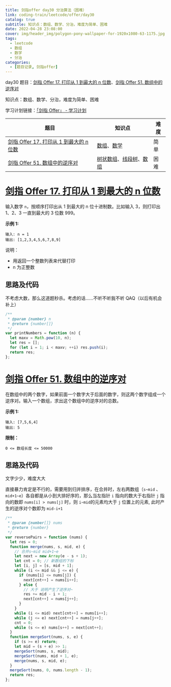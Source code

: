 ```yaml
---
title: 剑指offer day30 分治算法（困难）
link: coding-train/leetcode/offer/day30
catalog: true
subtitle: 知识点：数组、数学、分治，难度为简单、困难
date: 2022-04-28 23:08:00
cover: img/header_img/polygon-pony-wallpaper-for-1920x1080-63-1175.jpg
tags:
  - leetcode
  - 数组
  - 数学
  - 分治
categories:
  - [题目记录, 剑指offer]
---
```


day30 题目：[剑指 Offer 17. 打印从 1 到最大的 n 位数](https://leetcode-cn.com/problems/da-yin-cong-1dao-zui-da-de-nwei-shu-lcof/)、[剑指 Offer 51. 数组中的逆序对](https://leetcode-cn.com/problems/shu-zu-zhong-de-ni-xu-dui-lcof/)

知识点：数组、数学、分治，难度为简单、困难

学习计划链接：[「剑指 Offer」 - 学习计划](https://leetcode-cn.com/study-plan/lcof/?progress=7jn70jr)

| 题目                                                                                                                  | 知识点                                                                                                                                                     | 难度 |
| --------------------------------------------------------------------------------------------------------------------- | ---------------------------------------------------------------------------------------------------------------------------------------------------------- | ---- |
| [剑指 Offer 17. 打印从 1 到最大的 n 位数](https://leetcode-cn.com/problems/da-yin-cong-1dao-zui-da-de-nwei-shu-lcof/) | [数组](https://leetcode-cn.com/tag/array)、[数学](https://leetcode-cn.com/tag/math)                                                                        | 简单 |
| [剑指 Offer 51. 数组中的逆序对](https://leetcode-cn.com/problems/shu-zu-zhong-de-ni-xu-dui-lcof/)                     | [树状数组](https://leetcode-cn.com/tag/binary-indexed-tree)、[线段树](https://leetcode-cn.com/tag/segment-tree)、[数组](https://leetcode-cn.com/tag/array) | 困难 |

# [剑指 Offer 17. 打印从 1 到最大的 n 位数](https://leetcode-cn.com/problems/da-yin-cong-1dao-zui-da-de-nwei-shu-lcof/)

输入数字 `n`，按顺序打印出从 1 到最大的 n 位十进制数。比如输入 3，则打印出 1、2、3 一直到最大的 3 位数 999。

**示例 1:**

```plain
输入: n = 1
输出: [1,2,3,4,5,6,7,8,9]
```

说明：

- 用返回一个整数列表来代替打印
- n 为正整数

## 思路及代码

不考虑大数，那么这道题秒杀。考虑的话……不听不听我不听 QAQ（以后有机会补上）

```javascript
/**
 * @param {number} n
 * @return {number[]}
 */
var printNumbers = function (n) {
  let maxv = Math.pow(10, n);
  let res = [];
  for (let i = 1; i < maxv; ++i) res.push(i);
  return res;
};
```

# [剑指 Offer 51. 数组中的逆序对](https://leetcode-cn.com/problems/shu-zu-zhong-de-ni-xu-dui-lcof/)

在数组中的两个数字，如果前面一个数字大于后面的数字，则这两个数字组成一个逆序对。输入一个数组，求出这个数组中的逆序对的总数。

**示例 1:**

```plain
输入: [7,5,6,4]
输出: 5
```

**限制：**

`0 <= 数组长度 <= 50000`

## 思路及代码

文字少少，难度大大

直接暴力肯定是不行的，需要用到归并排序，在合并时，左右两数组（`s~mid` 、`mid+1~e`）各自都是从小到大排好序的，那么当左指针 `i` 指向的数大于右指针 `j` 指向的数即 `nums[i] > nums[j]` 时，则 `i~mid`的元素均大于 `j` 位置上的元素, 此时产生的逆序对个数即为 `mid-i+1`

```javascript
/**
 * @param {number[]} nums
 * @return {number}
 */
var reversePairs = function (nums) {
  let res = 0;
  function merge(nums, s, mid, e) {
    // 合并s~mid mid+1~e
    let next = new Array(e - s + 1);
    let cnt = 0; // 新数组的下标
    let [i, j] = [s, mid + 1];
    while (i <= mid && j <= e) {
      if (nums[i] <= nums[j]) {
        next[cnt++] = nums[i++];
      } else {
        // 大于 说明产生了逆序对~
        res += mid - i + 1;
        next[cnt++] = nums[j++];
      }
    }
    while (i <= mid) next[cnt++] = nums[i++];
    while (j <= e) next[cnt++] = nums[j++];
    cnt = 0;
    while (s <= e) nums[s++] = next[cnt++];
  }
  function mergeSort(nums, s, e) {
    if (s >= e) return;
    let mid = (s + e) >> 1;
    mergeSort(nums, s, mid);
    mergeSort(nums, mid + 1, e);
    merge(nums, s, mid, e);
  }
  mergeSort(nums, 0, nums.length - 1);
  return res;
};
```
